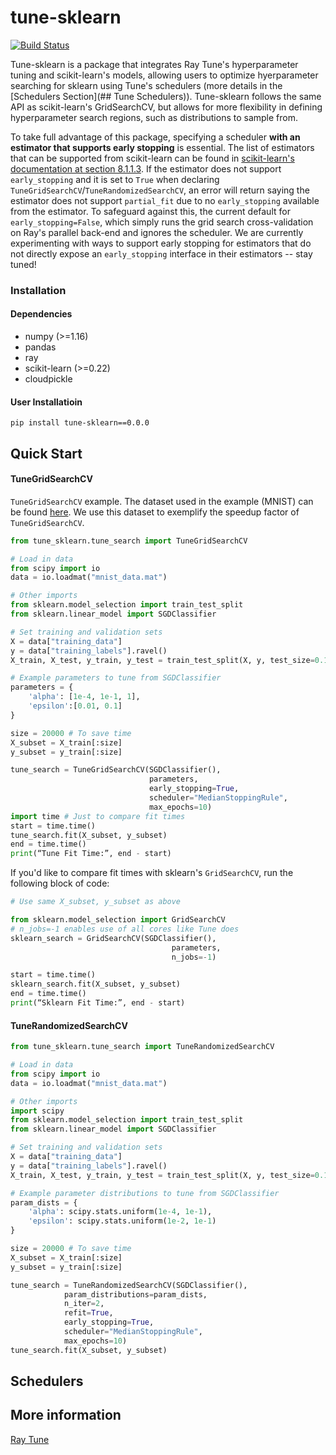 # tune-sklearn
[![Build Status](https://travis-ci.com/ray-project/tune-sklearn.svg?branch=master)](https://travis-ci.com/ray-project/tune-sklearn)

Tune-sklearn is a package that integrates Ray Tune's hyperparameter tuning and scikit-learn's models, allowing users to optimize hyerparameter searching for sklearn using Tune's schedulers (more details in the [Schedulers Section](## Tune Schedulers)). Tune-sklearn follows the same API as scikit-learn's GridSearchCV, but allows for more flexibility in defining hyperparameter search regions, such as distributions to sample from.

To take full advantage of this package, specifying a scheduler **with an estimator that supports early stopping** is essential. The list of estimators that can be supported from scikit-learn can be found in [scikit-learn's documentation at section 8.1.1.3](https://scikit-learn.org/stable/modules/computing.html#strategies-to-scale-computationally-bigger-data). If the estimator does not support `early_stopping` and it is set to `True` when declaring `TuneGridSearchCV`/`TuneRandomizedSearchCV`, an error will return saying the estimator does not support `partial_fit` due to no `early_stopping` available from the estimator. To safeguard against this, the current default for `early_stopping=False`, which simply runs the grid search cross-validation on Ray's parallel back-end and ignores the scheduler. We are currently experimenting with ways to support early stopping for estimators that do not directly expose an `early_stopping` interface in their estimators -- stay tuned!

### Installation

#### Dependencies
- numpy (>=1.16)
- pandas
- ray
- scikit-learn (>=0.22)
- cloudpickle

#### User Installatioin

`pip install tune-sklearn==0.0.0`

## Quick Start
#### TuneGridSearchCV
`TuneGridSearchCV` example. The dataset used in the example (MNIST) can be found [here](https://drive.google.com/file/d/1XUkN4a6NcvB9Naq9Gy8wVlqfTKHqAVd5/view?usp=sharing). We use this dataset to exemplify the speedup factor of `TuneGridSearchCV`.

```python
from tune_sklearn.tune_search import TuneGridSearchCV

# Load in data
from scipy import io
data = io.loadmat("mnist_data.mat")

# Other imports
from sklearn.model_selection import train_test_split
from sklearn.linear_model import SGDClassifier

# Set training and validation sets
X = data["training_data"]
y = data["training_labels"].ravel()
X_train, X_test, y_train, y_test = train_test_split(X, y, test_size=0.1)

# Example parameters to tune from SGDClassifier
parameters = {
    'alpha': [1e-4, 1e-1, 1],
    'epsilon':[0.01, 0.1]
}

size = 20000 # To save time
X_subset = X_train[:size]
y_subset = y_train[:size]

tune_search = TuneGridSearchCV(SGDClassifier(),
                               parameters,
                               early_stopping=True,
                               scheduler="MedianStoppingRule",
                               max_epochs=10)
import time # Just to compare fit times
start = time.time()
tune_search.fit(X_subset, y_subset)
end = time.time()
print(“Tune Fit Time:”, end - start)
```

If you'd like to compare fit times with sklearn's `GridSearchCV`, run the following block of code:

```python
# Use same X_subset, y_subset as above

from sklearn.model_selection import GridSearchCV
# n_jobs=-1 enables use of all cores like Tune does
sklearn_search = GridSearchCV(SGDClassifier(),
									parameters, 
									n_jobs=-1)

start = time.time()
sklearn_search.fit(X_subset, y_subset)
end = time.time()
print(“Sklearn Fit Time:”, end - start)
```

#### TuneRandomizedSearchCV

```python
from tune_sklearn.tune_search import TuneRandomizedSearchCV

# Load in data
from scipy import io
data = io.loadmat("mnist_data.mat")

# Other imports
import scipy
from sklearn.model_selection import train_test_split
from sklearn.linear_model import SGDClassifier

# Set training and validation sets
X = data["training_data"]
y = data["training_labels"].ravel()
X_train, X_test, y_train, y_test = train_test_split(X, y, test_size=0.1)

# Example parameter distributions to tune from SGDClassifier
param_dists = {
    'alpha': scipy.stats.uniform(1e-4, 1e-1),
    'epsilon': scipy.stats.uniform(1e-2, 1e-1)
}

size = 20000 # To save time
X_subset = X_train[:size]
y_subset = y_train[:size]

tune_search = TuneRandomizedSearchCV(SGDClassifier(),
            param_distributions=param_dists,
            n_iter=2,
            refit=True,
            early_stopping=True,
            scheduler="MedianStoppingRule",
            max_epochs=10)
tune_search.fit(X_subset, y_subset)
```

## Schedulers


## More information
[Ray Tune](https://ray.readthedocs.io/en/latest/tune.html)
